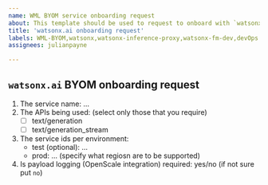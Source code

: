 ```yaml
---
name: WML BYOM service onboarding request
about: This template should be used to request to onboard with `watsonx.ai` BYOM
title: 'watsonx.ai onboarding request'
labels: WML-BYOM,watsonx,watsonx-inference-proxy,watsonx-fm-dev,devOps
assignees: julianpayne

---
```


## `watsonx.ai` BYOM onboarding request

1. The service name: ...
1. The APIs being used: (select only those that you require)
    - [ ] text/generation
    - [ ] text/generation_stream
1. The service ids per environment:
    - test (optional): ...
    - prod: ... (specify what regiosn are to be supported)
1. Is payload logging (OpenScale integration) required: yes/no (if not sure put `no`)

